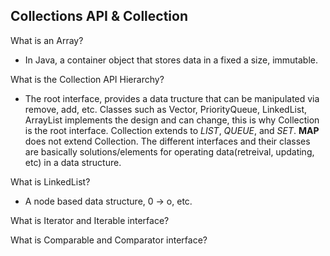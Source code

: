 ## Collections API & Collection
What is an Array?
- In Java, a container object that stores data in a fixed a size, immutable.

What is the Collection API Hierarchy?
-  The root interface, provides a data tructure that can be manipulated via remove, add, etc. Classes such as Vector, PriorityQueue, LinkedList, ArrayList implements the design and can change, this is why Collection is the root interface. Collection extends to *LIST*, *QUEUE*, and *SET*. **MAP** does not extend Collection. The different interfaces and their classes are basically solutions/elements for operating data(retreival, updating, etc) in a data structure.

What is LinkedList?
-  A node based data structure, 0 -> o, etc.

What is Iterator and Iterable interface?

What is Comparable and Comparator interface?